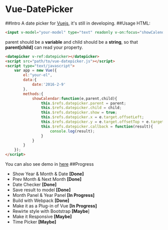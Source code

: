 # Vue-DatePicker
##Intro
A date picker for [Vuejs](https://github.com/vuejs/vue/ "Vue"), it's still in developing.
##Usage
HTML:
```html
<input v-model="your-model" type="text" readonly v-on:focus="showCalendar($event,parent,'child')">
```
parent should be a __variable__ and child should be a __string__, so that __parent[child]__ can read your property.

```html
<datepicker v-ref:datepicker></datepicker>
<script src="path/to/vue-datepicker.js"></script>
<script type="text/javascript">
	var app = new Vue({
		el:"your-el",
		data:{
			date:'2016-2-9'
		},
		methods:{
			showCalendar:function(e,parent,child){
				this.$refs.datepicker.parent = parent;
				this.$refs.datepicker.child = child;
				this.$refs.datepicker.show = true;
				this.$refs.datepicker.x = e.target.offsetLeft;
	            this.$refs.datepicker.y = e.target.offsetTop + e.target.offsetHeight + 10;
				this.$refs.datepicker.callback = function(result){
					console.log(result);
				}
			}
		}
	});
</script>
```
You can also see demo in [here](https://github.com/galenyuan/vue-datepicker/tree/master/demo "Demo")
##Progress
- Show Year & Month & Date __[Done]__
- Prev Month & Next Month __[Done]__
- Date Checker __[Done]__
- Save result to model __[Done]__
- Month Panel & Year Panel __[In Progress]__
- Build with Webpack __[Done]__
- Make it as a Plug-in of Vue __[In Progress]__
- Rewirte style with Bootstrap __[Maybe__]
- Make it Responsive __[Maybe]__
- Time Picker __[Maybe]__
